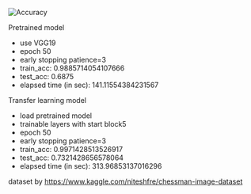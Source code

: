 ![Accuracy](https://user-images.githubusercontent.com/66017052/115433993-2314b400-a243-11eb-8b51-b7b36e87f97a.png)

Pretrained model
+ use VGG19
+ epoch 50
+ early stopping patience=3
+ train_acc:  0.9885714054107666
+ test_acc:  0.6875
+ elapsed time (in sec):  141.11554384231567

Transfer learning model
+ load pretrained model
+ trainable layers with start block5 
+ epoch 50
+ early stopping patience=3
+ train_acc:  0.9971428513526917
+ test_acc:  0.7321428656578064
+ elapsed time (in sec):  313.96853137016296

dataset by https://www.kaggle.com/niteshfre/chessman-image-dataset
